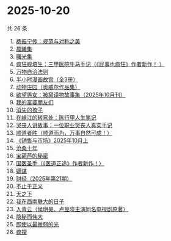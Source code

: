 # 2025-10-20

共 26 条

<!-- BEGIN WEREAD -->
<!-- 最后更新时间 2025-10-20 21:35:17 +0800 -->
1. [杨振宁传：规范与对称之美](https://weread.qq.com/web/bookDetail/4de32520813ab7c7dg0102c1)
1. [晨曦集](https://weread.qq.com/web/bookDetail/57432d4072051c975748318)
1. [曙光集](https://weread.qq.com/web/bookDetail/a6d323f0813ab8831g013e4c)
1. [疯狂规培生：三甲医院牛马手记（《屁事也疯狂》作者新作！ ）](https://weread.qq.com/web/bookDetail/ef332170813aba876g011d57)
1. [万物自洽法则](https://weread.qq.com/web/bookDetail/00f32030813aba87ag018f6c)
1. [半小时漫画故宫（全3册）](https://weread.qq.com/web/bookDetail/2a932490813aba8e3g011d9c)
1. [动物庄园（奥威尔作品集）](https://weread.qq.com/web/bookDetail/dc432dd059c805dc4045f8a)
1. [欲望男女：被窝读物故事集（2025年10月刊）](https://weread.qq.com/web/bookDetail/a49326d0813aba81ag014c2f)
1. [我的富婆朋友们](https://weread.qq.com/web/bookDetail/ed132f90813aba7efg0129b7)
1. [消失的孩子](https://weread.qq.com/web/bookDetail/19e325f0813aba772g01570e)
1. [在峡江的转弯处：陈行甲人生笔记](https://weread.qq.com/web/bookDetail/bca326a0813ab8f5ag016fc1)
1. [哭丧人讲故事：一位职业哭丧人真实手记](https://weread.qq.com/web/bookDetail/89332420813aba51dg015be1)
1. [顺道者胜（顺道而为，万事自然可成！）](https://weread.qq.com/web/bookDetail/f1832020813ab9fe4g012bf1)
1. [《销售与市场》2025年10月上](https://weread.qq.com/web/bookDetail/ada32b80813aba8f6g01565d)
1. [沧桑十年](https://weread.qq.com/web/bookDetail/b5f328b07193a030b5fafaf)
1. [宝葫芦的秘密](https://weread.qq.com/web/bookDetail/7c932410719c1d7f7c97c26)
1. [国医圣手（《医道正途》作者新作！）](https://weread.qq.com/web/bookDetail/86932020813aba4f4g0151b2)
1. [嫡谋](https://weread.qq.com/web/bookDetail/cce32de0578343cce23f000)
1. [财经（2025年第21期）](https://weread.qq.com/web/bookDetail/cb532f50813aba87cg0124c8)
1. [不止于正义](https://weread.qq.com/web/bookDetail/85e32100813aba6c1g013c04)
1. [天之下](https://weread.qq.com/web/bookDetail/4de326a0721770aa4de95f4)
1. [我在西南联大的日子](https://weread.qq.com/web/bookDetail/75732a50813ab7be6g0121ac)
1. [入青云（侯明昊、卢昱晓主演同名电视剧原著）](https://weread.qq.com/web/bookDetail/b0e32480728a9c63b0e69aa)
1. [隐秘而伟大](https://weread.qq.com/web/bookDetail/12c32e2071e7180212c4eb7)
1. [即使以最微弱的光](https://weread.qq.com/web/bookDetail/4de324d0813aba828g011721)
1. [疯探](https://weread.qq.com/web/bookDetail/09232490813ab9ec2g0158fc)
<!-- END WEREAD -->